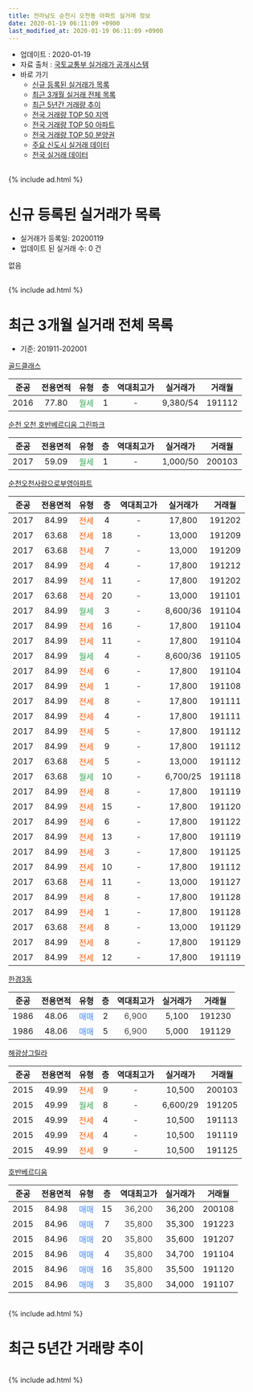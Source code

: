 ```yaml
---
title: 전라남도 순천시 오천동 아파트 실거래 정보
date: 2020-01-19 06:11:09 +0900
last_modified_at: 2020-01-19 06:11:09 +0900
---
```


* 업데이트 : 2020-01-19
* 자료 출처 : [국토교통부 실거래가 공개시스템](http://rt.molit.go.kr)
* 바로 가기
    * [신규 등록된 실거래가 목록](#신규-등록된-실거래가-목록)
    * [최근 3개월 실거래 전체 목록](#최근-3개월-실거래-전체-목록)
    * [최근 5년간 거래량 추이](#최근-5년간-거래량-추이)
    * [전국 거래량 TOP 50 지역](https://apt-info.github.io/apt-trade-info/최근-3개월-전국에서-가장-거래가-많이-발생한-지역)
    * [전국 거래량 TOP 50 아파트](https://apt-info.github.io/apt-trade-info/최근-3개월-전국에서-가장-거래가-많이-발생한-아파트)
    * [전국 거래량 TOP 50 분양권](https://apt-info.github.io/apt-trade-info/최근-3개월-전국에서-가장-거래가-많이-발생한-분양권)
    * [주요 신도시 실거래 데이터](https://apt-info.github.io/apt-trade-info/주요-신도시)
    * [전국 실거래 데이터](https://apt-info.github.io/apt-trade-info/전국)
<br>
{% include ad.html %}
<br>

# 신규 등록된 실거래가 목록
* 실거래가 등록일: 20200119
* 업데이트 된 실거래 수: 0 건

없음

<br>
{% include ad.html %}
<br>

# 최근 3개월 실거래 전체 목록
* 기준: 201911-202001


[골드클래스](https://search.naver.com/search.naver?query=%EC%A0%84%EB%9D%BC%EB%82%A8%EB%8F%84+%EC%88%9C%EC%B2%9C%EC%8B%9C+%EC%98%A4%EC%B2%9C%EB%8F%99+%EA%B3%A8%EB%93%9C%ED%81%B4%EB%9E%98%EC%8A%A4)

|준공|전용면적|유형|층|역대최고가|실거래가|거래월|
|:---:|:---:|:---:|:---:|:---:|:---:|:---:|
|2016|77.80|<span style="color:#34a853">월세</span>|1|<span style="color:#444444">-</span>|9,380/54|191112|

[순천 오천 호반베르디움 그린파크](https://search.naver.com/search.naver?query=%EC%A0%84%EB%9D%BC%EB%82%A8%EB%8F%84+%EC%88%9C%EC%B2%9C%EC%8B%9C+%EC%98%A4%EC%B2%9C%EB%8F%99+%EC%88%9C%EC%B2%9C+%EC%98%A4%EC%B2%9C+%ED%98%B8%EB%B0%98%EB%B2%A0%EB%A5%B4%EB%94%94%EC%9B%80+%EA%B7%B8%EB%A6%B0%ED%8C%8C%ED%81%AC)

|준공|전용면적|유형|층|역대최고가|실거래가|거래월|
|:---:|:---:|:---:|:---:|:---:|:---:|:---:|
|2017|59.09|<span style="color:#34a853">월세</span>|1|<span style="color:#444444">-</span>|1,000/50|200103|

[순천오천사랑으로부영아파트](https://search.naver.com/search.naver?query=%EC%A0%84%EB%9D%BC%EB%82%A8%EB%8F%84+%EC%88%9C%EC%B2%9C%EC%8B%9C+%EC%98%A4%EC%B2%9C%EB%8F%99+%EC%88%9C%EC%B2%9C%EC%98%A4%EC%B2%9C%EC%82%AC%EB%9E%91%EC%9C%BC%EB%A1%9C%EB%B6%80%EC%98%81%EC%95%84%ED%8C%8C%ED%8A%B8)

|준공|전용면적|유형|층|역대최고가|실거래가|거래월|
|:---:|:---:|:---:|:---:|:---:|:---:|:---:|
|2017|84.99|<span style="color:#ff5a00">전세</span>|4|<span style="color:#444444">-</span>|17,800|191202|
|2017|63.68|<span style="color:#ff5a00">전세</span>|18|<span style="color:#444444">-</span>|13,000|191209|
|2017|63.68|<span style="color:#ff5a00">전세</span>|7|<span style="color:#444444">-</span>|13,000|191209|
|2017|84.99|<span style="color:#ff5a00">전세</span>|4|<span style="color:#444444">-</span>|17,800|191212|
|2017|84.99|<span style="color:#ff5a00">전세</span>|11|<span style="color:#444444">-</span>|17,800|191202|
|2017|63.68|<span style="color:#ff5a00">전세</span>|20|<span style="color:#444444">-</span>|13,000|191101|
|2017|84.99|<span style="color:#34a853">월세</span>|3|<span style="color:#444444">-</span>|8,600/36|191104|
|2017|84.99|<span style="color:#ff5a00">전세</span>|16|<span style="color:#444444">-</span>|17,800|191104|
|2017|84.99|<span style="color:#ff5a00">전세</span>|11|<span style="color:#444444">-</span>|17,800|191104|
|2017|84.99|<span style="color:#34a853">월세</span>|4|<span style="color:#444444">-</span>|8,600/36|191105|
|2017|84.99|<span style="color:#ff5a00">전세</span>|6|<span style="color:#444444">-</span>|17,800|191104|
|2017|84.99|<span style="color:#ff5a00">전세</span>|1|<span style="color:#444444">-</span>|17,800|191108|
|2017|84.99|<span style="color:#ff5a00">전세</span>|8|<span style="color:#444444">-</span>|17,800|191111|
|2017|84.99|<span style="color:#ff5a00">전세</span>|4|<span style="color:#444444">-</span>|17,800|191111|
|2017|84.99|<span style="color:#ff5a00">전세</span>|5|<span style="color:#444444">-</span>|17,800|191112|
|2017|84.99|<span style="color:#ff5a00">전세</span>|9|<span style="color:#444444">-</span>|17,800|191112|
|2017|63.68|<span style="color:#ff5a00">전세</span>|5|<span style="color:#444444">-</span>|13,000|191112|
|2017|63.68|<span style="color:#34a853">월세</span>|10|<span style="color:#444444">-</span>|6,700/25|191118|
|2017|84.99|<span style="color:#ff5a00">전세</span>|8|<span style="color:#444444">-</span>|17,800|191119|
|2017|84.99|<span style="color:#ff5a00">전세</span>|15|<span style="color:#444444">-</span>|17,800|191120|
|2017|84.99|<span style="color:#ff5a00">전세</span>|6|<span style="color:#444444">-</span>|17,800|191122|
|2017|84.99|<span style="color:#ff5a00">전세</span>|13|<span style="color:#444444">-</span>|17,800|191119|
|2017|84.99|<span style="color:#ff5a00">전세</span>|3|<span style="color:#444444">-</span>|17,800|191125|
|2017|84.99|<span style="color:#ff5a00">전세</span>|10|<span style="color:#444444">-</span>|17,800|191112|
|2017|63.68|<span style="color:#ff5a00">전세</span>|11|<span style="color:#444444">-</span>|13,000|191127|
|2017|84.99|<span style="color:#ff5a00">전세</span>|8|<span style="color:#444444">-</span>|17,800|191128|
|2017|84.99|<span style="color:#ff5a00">전세</span>|1|<span style="color:#444444">-</span>|17,800|191128|
|2017|63.68|<span style="color:#ff5a00">전세</span>|8|<span style="color:#444444">-</span>|13,000|191129|
|2017|84.99|<span style="color:#ff5a00">전세</span>|8|<span style="color:#444444">-</span>|17,800|191129|
|2017|84.99|<span style="color:#ff5a00">전세</span>|12|<span style="color:#444444">-</span>|17,800|191119|

[한경3동](https://search.naver.com/search.naver?query=%EC%A0%84%EB%9D%BC%EB%82%A8%EB%8F%84+%EC%88%9C%EC%B2%9C%EC%8B%9C+%EC%98%A4%EC%B2%9C%EB%8F%99+%ED%95%9C%EA%B2%BD3%EB%8F%99)

|준공|전용면적|유형|층|역대최고가|실거래가|거래월|
|:---:|:---:|:---:|:---:|:---:|:---:|:---:|
|1986|48.06|<span style="color:#4285f3">매매</span>|2|<span style="color:#444444">6,900</span>|5,100|191230|
|1986|48.06|<span style="color:#4285f3">매매</span>|5|<span style="color:#444444">6,900</span>|5,000|191129|

[해광샹그릴라](https://search.naver.com/search.naver?query=%EC%A0%84%EB%9D%BC%EB%82%A8%EB%8F%84+%EC%88%9C%EC%B2%9C%EC%8B%9C+%EC%98%A4%EC%B2%9C%EB%8F%99+%ED%95%B4%EA%B4%91%EC%83%B9%EA%B7%B8%EB%A6%B4%EB%9D%BC)

|준공|전용면적|유형|층|역대최고가|실거래가|거래월|
|:---:|:---:|:---:|:---:|:---:|:---:|:---:|
|2015|49.99|<span style="color:#ff5a00">전세</span>|9|<span style="color:#444444">-</span>|10,500|200103|
|2015|49.99|<span style="color:#34a853">월세</span>|8|<span style="color:#444444">-</span>|6,600/29|191205|
|2015|49.99|<span style="color:#ff5a00">전세</span>|4|<span style="color:#444444">-</span>|10,500|191113|
|2015|49.99|<span style="color:#ff5a00">전세</span>|4|<span style="color:#444444">-</span>|10,500|191119|
|2015|49.99|<span style="color:#ff5a00">전세</span>|9|<span style="color:#444444">-</span>|10,500|191125|

[호반베르디움](https://search.naver.com/search.naver?query=%EC%A0%84%EB%9D%BC%EB%82%A8%EB%8F%84+%EC%88%9C%EC%B2%9C%EC%8B%9C+%EC%98%A4%EC%B2%9C%EB%8F%99+%ED%98%B8%EB%B0%98%EB%B2%A0%EB%A5%B4%EB%94%94%EC%9B%80)

|준공|전용면적|유형|층|역대최고가|실거래가|거래월|
|:---:|:---:|:---:|:---:|:---:|:---:|:---:|
|2015|84.98|<span style="color:#4285f3">매매</span>|15|<span style="color:#444444">36,200</span>|36,200|200108|
|2015|84.96|<span style="color:#4285f3">매매</span>|7|<span style="color:#444444">35,800</span>|35,300|191223|
|2015|84.96|<span style="color:#4285f3">매매</span>|20|<span style="color:#444444">35,800</span>|35,600|191207|
|2015|84.96|<span style="color:#4285f3">매매</span>|4|<span style="color:#444444">35,800</span>|34,700|191104|
|2015|84.96|<span style="color:#4285f3">매매</span>|16|<span style="color:#444444">35,800</span>|35,500|191120|
|2015|84.96|<span style="color:#4285f3">매매</span>|3|<span style="color:#444444">35,800</span>|34,000|191107|


<br>
{% include ad.html %}
<br>

# 최근 5년간 거래량 추이


<div style="width:100%;">
    <canvas id="deal_progress" height="200"></canvas>
</div>

<script>
new Chart(document.getElementById("deal_progress"), {
    type: 'line',
    data: {
        labels: ['201501','201502','201503','201504','201505','201506','201507','201508','201509','201510','201511','201512','201601','201602','201603','201604','201605','201606','201607','201608','201609','201610','201611','201612','201701','201702','201703','201704','201705','201706','201707','201708','201709','201710','201711','201712','201801','201802','201803','201804','201805','201806','201807','201808','201809','201810','201811','201812','201901','201902','201903','201904','201905','201906','201907','201908','201909','201910','201911','201912','202001'],
        datasets: [{
            label: '매매',
            pointRadius: 1,
            data: [0, 0, 0, 1, 1, 3, 5, 1, 2, 2, 3, 2, 1, 1, 1, 5, 1, 2, 4, 0, 1, 0, 2, 1, 3, 2, 4, 5, 6, 3, 2, 7, 7, 5, 5, 5, 3, 2, 3, 3, 1, 3, 1, 1, 3, 2, 3, 5, 3, 4, 3, 2, 5, 1, 3, 4, 2, 3, 4, 3, 1],
            borderColor: "rgba(255, 201, 14, 1)",
            backgroundColor: "rgba(255, 201, 14, 0.5)",
            fill: false,
            lineTension: 0
        },{
            label: '전월세',
            pointRadius: 1,
            data: [0, 0, 0, 7, 8, 10, 6, 3, 1, 8, 3, 1, 4, 5, 4, 4, 11, 6, 10, 10, 2, 1, 1, 0, 5, 8, 1, 65, 35, 49, 4, 6, 8, 3, 10, 8, 6, 10, 4, 28, 11, 160, 7, 9, 26, 32, 20, 5, 2, 5, 3, 37, 168, 73, 6, 16, 53, 50, 29, 6, 2],
            borderColor: "rgba(0, 141, 185, 1)",
            backgroundColor: "rgba(0, 141, 185, 0.5)",
            fill: false,
            lineTension: 0
        }
        ]
    },
    options: {
        responsive: true,
        title: {
            display: false
        },
        tooltips: {
            mode: 'index',
            intersect: false
        },
        hover: {
            mode: 'nearest',
            intersect: true
        },
        scales: {
            xAxes: [{
                display: true,
                scaleLabel: {
                    display: true,
                    labelString: '년/월'
                }
            }],
            yAxes: [{
                display: true,
                ticks: {
                    suggestedMin: 0,
                },
                scaleLabel: {
                    display: true,
                    labelString: '실거래 수'
                }
            }]
        }
    }
});

</script>


<br>
{% include ad.html %}
<br>


